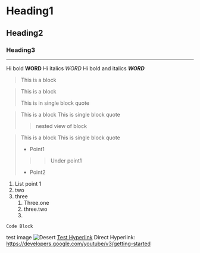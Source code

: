 # Heading1 
## Heading2
### Heading3
-------------------------------------------------------------
Hi bold **WORD**
Hi italics _WORD_
Hi bold and italics __*WORD*__
> This is a block

> This is a block
>
> This is in single block quote

> This is a block
> This is single block quote
> > nested view of block 

> This is a block
> This is single block quote
>  - Point1
> > > Under point1 
>  - Point2
1. List point 1
2. two
3. three
   1. Three.one
   2. three.two
   3. 
`Code Block`

test image ![Desert](https://github.com/mayuri0409/Assignments_iimskills/assets/147300377/85ac3658-517f-4fc7-93fa-78c62fe82a48)
[Test Hyperlink](https://developers.google.com/youtube/v3/getting-started) 
Direct Hyperlink: https://developers.google.com/youtube/v3/getting-started

[^1]: My references





